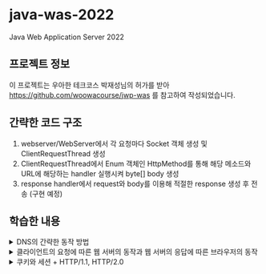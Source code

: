 # java-was-2022
Java Web Application Server 2022


## 프로젝트 정보 

이 프로젝트는 우아한 테크코스 박재성님의 허가를 받아 https://github.com/woowacourse/jwp-was 
를 참고하여 작성되었습니다.

## 간략한 코드 구조
1. webserver/WebServer에서 각 요청마다 Socket 객체 생성 및 ClientRequestThread 생성
2. ClientRequestThread에서 Enum 객체인 HttpMethod를 통해 해당 메소드와 URL에 해당하는 handler 실행시켜 byte[] body 생성
3. response handler에서 request와 body를 이용해 적절한 response 생성 후 전송 (구현 예정)

## 학습한 내용
<details>
<summary>DNS의 간략한 동작 방법</summary>
<div markdown="1">

1. 검색 창에 www.naver.com 입력 후 엔터 탁
2. 브라우저와 운영체제는 먼저 www.naver.com 의 IP 주소가 캐싱되어 있는지 체크
3. 캐싱되어 있지 않다면 Resolver를 통해 Root DNS 서버의 IP 주소를 획득
    1. Resolver는 주로 ISP(Internet Service Provider, ex. KT, SKT, U+..)로 Root DNS 서버의 주소를 알고 있음
4.  Root를 통해  Resolver로 Top-level DNS 서버의 주소를 획득
    1. 2가지 방식 존재
        1. Root가 직접 하위 서버에 쿼리를 날려 최종 목표 IP 주소를 Resolver에게 전달하는 방식
            1. Root 서버는 전 세계 13개 뿐이므로 많은 부하가 발생 - 이 방법은 사용 되지 않음
        2. Resolver가 각 서버에서 반환하는 주소로 직접 쿼리를 날려 최종 IP 주소 획득 - 현재 사용하는 방법, 즉 아래 설명된 방법
5. Top-level DNS 서버를 통해 다시 Resolver로 authoritative name server 주소 획득
6. Authoritative name server를 통해 www.naver.com의 IP 주소 획득 가능
    1. 일반적으로 한 Domain Name의 IP를 여러 authoritative name server가 가지고 있는 형태 (in case of failure)
7. 획득한 IP 주소를 이용해 사용자 request 전송 및 IP 주소 캐싱

</div>
</details>

<details>
<summary>클라이언트의 요청에 따른 웹 서버의 동작과 웹 서버의 응답에 따른 브라우저의 동작</summary>
<div markdown="1">
 
* 클라이언트가 주소 창에 localhost:8080/index.html이라는 URI를 입력
  * URI = URL + URN, URL은 localhost:8080 - resource의 위치, URN은 index.html - resource의 이름을 의미
  * 즉 URI는 URL과 URN을 통합한 것으로 특정 위치의 특정 파일을 의미, ex. localhost:8080의 index.html
* 웹 서버는 요청을 받고, 해당 위치에 파일이 존재하면 응답의 body에 해당 파일을 바이트로 변환해 첨부함
* 클라이언트는 body에 첨부된 파일을 받은 후, 만약 html 파일이 참조하는 css, js 등의 파일이 있는 경우, 해당 경로로 다시 웹 서버에 요청을 전송
* 웹 서버는 요청을 받고, 다시 요청에 명시된 경로에 있는 파일을 반환 -> 즉 한 개의 html 파일을 렌더링 하기 위해 여러 개의 요청을 처리함

* 웹 서버가 반환하는 response status에 따른 웹 브라우저는 동적으로 반응함
  * 예를 들어, response status 302 FOUND는 요청한 resource가 Location 헤더에 명시된 위치로 이동됐음을 의미함. 따라서 웹 브라우저는 자동으로 웹 서버에 Location에 명시된 위치로 다시 요청을 전송함

</div>
</details>

<details>
<summary>쿠키와 세션 + HTTP/1.1, HTTP/2.0</summary>
<div markdown="1">

* 쿠키는 클라이언트가 매 요청마다 서버로 전송해야 하는 정보를 파일의 형태로 기록한 것
* 쿠키 생성의 주체는 서버로, response header에 Set-Cookie라는 항목에 key-value 값을 넣어 해당 값으로 쿠키를 생성하라고 클라이언트에게 지시함 
    * 이후, 클라이언트는 생성한 쿠키를 매 요청마다 request header에 Cookie라는 항목에 첨부해 서버로 전송함
    * 쿠키는 주로 브라우저에 의해 저장되고 관리됨(주로 SQLite 사용)
* 세션의 경우, 클라이언트와 서버 간의 논리적 연결
    * 세션은 서버와 연결된 클라이언트 수 만큼 생성됨 
    * 세션을 이용해 stateless한 http 프로토콜을 stateful한 것처럼 보이게 할 수 있음
    * 주로 쿠키를 세션과 함께 이용
        * 주로 In-memory 기반 DB에 필요한 정보를 포함한 세션을 저장하고, 쿠키에 세션 ID를 담아 매 요청마다 클라이언트에 대한 세션이 존재하는지 확인하는 식으로 stateful한 동작 구조 
* HTTP/1.1은 pipeline, HTTP/2.0은 병렬처리를 지원함
    * HTTP/1.0은 모든 요소(html, css, js..)가 모여야 렌더링함
    * pipeline은 모두 모이지 않아도 순차적으로 렌더링하기 때문에 더 효율적
    * 병렬처리는 렌더링하기 위해 필요한 요소를 동시에 요청할 수 있음
</div>
</details>


